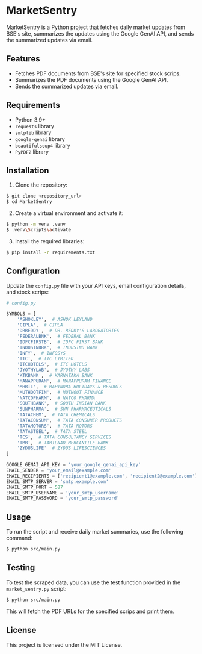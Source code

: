 # MarketSentry

MarketSentry is a Python project that fetches daily market updates from BSE's site, summarizes the updates using the Google GenAI API, and sends the summarized updates via email.

## Features

- Fetches PDF documents from BSE's site for specified stock scrips.
- Summarizes the PDF documents using the Google GenAI API.
- Sends the summarized updates via email.

## Requirements

- Python 3.9+
- `requests` library
- `smtplib` library
- `google-genai` library
- `beautifulsoup4` library
- `PyPDF2` library

## Installation

1. Clone the repository:

```bash
$ git clone <repository_url>
$ cd MarketSentry
```

2. Create a virtual environment and activate it:

```bash
$ python -m venv .venv
$ .venv\Scripts\activate
```

3. Install the required libraries:

```bash
$ pip install -r requirements.txt
```

## Configuration

Update the `config.py` file with your API keys, email configuration details, and stock scrips:

```python
# config.py

SYMBOLS = [
    'ASHOKLEY',  # ASHOK LEYLAND
    'CIPLA',  # CIPLA
    'DRREDDY',  # DR. REDDY'S LABORATORIES
    'FEDERALBNK',  # FEDERAL BANK
    'IDFCFIRSTB',  # IDFC FIRST BANK
    'INDUSINDBK',  # INDUSIND BANK
    'INFY',  # INFOSYS
    'ITC',  # ITC LIMITED
    'ITCHOTELS',  # ITC HOTELS
    'JYOTHYLAB',  # JYOTHY LABS
    'KTKBANK',  # KARNATAKA BANK
    'MANAPPURAM',  # MANAPPURAM FINANCE
    'MHRIL',  # MAHINDRA HOLIDAYS & RESORTS
    'MUTHOOTFIN',  # MUTHOOT FINANCE
    'NATCOPHARM',  # NATCO PHARMA
    'SOUTHBANK',  # SOUTH INDIAN BANK
    'SUNPHARMA',  # SUN PHARMACEUTICALS
    'TATACHEM',  # TATA CHEMICALS
    'TATACONSUM',  # TATA CONSUMER PRODUCTS
    'TATAMOTORS',  # TATA MOTORS
    'TATASTEEL',  # TATA STEEL
    'TCS',  # TATA CONSULTANCY SERVICES
    'TMB',  # TAMILNAD MERCANTILE BANK
    'ZYDUSLIFE'  # ZYDUS LIFESCIENCES
]

GOOGLE_GENAI_API_KEY = 'your_google_genai_api_key'
EMAIL_SENDER = 'your_email@example.com'
EMAIL_RECIPIENTS = ['recipient1@example.com', 'recipient2@example.com']
EMAIL_SMTP_SERVER = 'smtp.example.com'
EMAIL_SMTP_PORT = 587
EMAIL_SMTP_USERNAME = 'your_smtp_username'
EMAIL_SMTP_PASSWORD = 'your_smtp_password'
```

## Usage

To run the script and receive daily market summaries, use the following command:

```bash
$ python src/main.py
```

## Testing

To test the scraped data, you can use the test function provided in the `market_sentry.py` script:

```bash
$ python src/main.py
```

This will fetch the PDF URLs for the specified scrips and print them.

## License

This project is licensed under the MIT License.